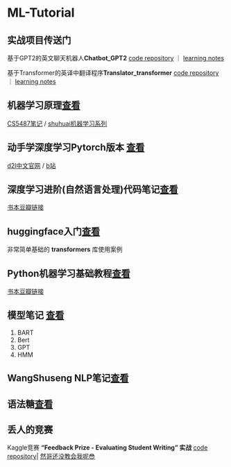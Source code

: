 # ML-Tutorial
## 实战项目传送门
基于GPT2的英文聊天机器人**Chatbot_GPT2** [code repository](https://github.com/chenjunyi1999/ChatBot_GPT2) ｜ [learning notes](https://github.com/chenjunyi1999/ML-Tutorial/tree/main/Code_Notes/ChatBot-GPT2%E9%A1%B9%E7%9B%AE%E7%AC%94%E8%AE%B0)

基于Transformer的英译中翻译程序**Translator_transformer** [code repository](https://github.com/chenjunyi1999/Translator_transformer) ｜ [learning notes](https://github.com/chenjunyi1999/ML-Tutorial/tree/main/Code_Notes/Translator-transformer)

## 机器学习原理[查看](https://github.com/chenjunyi1999/ML-Tutorial/tree/main/%E6%9C%BA%E5%99%A8%E5%AD%A6%E4%B9%A0%E5%8E%9F%E7%90%86)
[CS5487笔记](https://github.com/chenjunyi1999/ML-Tutorial/tree/main/%E6%9C%BA%E5%99%A8%E5%AD%A6%E4%B9%A0%E5%8E%9F%E7%90%86/CS5487)
 / [shuhuai机器学习系列](https://github.com/chenjunyi1999/ML-Tutorial/tree/main/%E6%9C%BA%E5%99%A8%E5%AD%A6%E4%B9%A0%E5%8E%9F%E7%90%86/shuhuai%E6%9C%BA%E5%99%A8%E5%AD%A6%E4%B9%A0%E7%B3%BB%E5%88%97)

## 动手学深度学习Pytorch版本 [查看](https://github.com/chenjunyi1999/ML-Tutorial/tree/main/d2l(Pytorch))
[d2l中文官网](https://zh-v2.d2l.ai/index.html)
/ [b站](https://space.bilibili.com/1567748478)

## 深度学习进阶(自然语言处理)代码笔记[查看](https://github.com/chenjunyi1999/ML-Tutorial/tree/main/deep-learning-from-scratch-2)
[书本豆瓣链接](https://book.douban.com/subject/35225413/)

## huggingface入门[查看](https://github.com/chenjunyi1999/ML-Tutorial/tree/main/huggingface%E5%85%A5%E9%97%A8)
非常简单基础的 **transformers** 库使用案例

## Python机器学习基础教程[查看](https://github.com/chenjunyi1999/ML-Tutorial/tree/main/python%E6%9C%BA%E5%99%A8%E5%AD%A6%E4%B9%A0%E5%9F%BA%E7%A1%80%E6%95%99%E7%A8%8B)
[书本豆瓣链接](https://book.douban.com/subject/30147778/)

## 模型笔记 [查看](https://github.com/chenjunyi1999/ML-Tutorial/tree/main/%E6%A8%A1%E5%9E%8B%E7%AC%94%E8%AE%B0)
1. BART
2. Bert
3. GPT
4. HMM

## WangShuseng NLP笔记[查看](https://github.com/chenjunyi1999/ML-Tutorial/blob/main/Wang%20Shusen%20NLP%E6%95%99%E5%AD%A6%EF%BC%88keras%EF%BC%89.pdf)

## 语法糖[查看](https://github.com/chenjunyi1999/ML-Tutorial/blob/main/sugar.md)

## 丢人的竞赛
Kaggle竞赛 **“Feedback Prize - Evaluating Student Writing” 实战** [code repository](https://github.com/chenjunyi1999/Kaggle-Feedback-Prize)| [然哥还没教会我呢😳](https://github.com/chenjunyi1999/Kaggle-Feedback-Prize)
